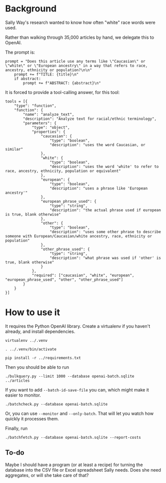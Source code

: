 # Background

Sally Way's research wanted to know how often "white" race words were used.

Rather than walking through 35,000 articles by hand, we delegate this to OpenAI.

The prompt is:


```
prompt = "Does this article use any terms like \"Caucasian\" or \"white\" or \"European ancestry\" in a way that refers to race, ancestry, ethnicity or population?\n\n"
    prompt += f"TITLE: {title}\n"
    if abstract:
        prompt += f"ABSTRACT: {abstract}\n"
```


It is forced to provide a tool-calling answer, for this tool:

```
tools = [{
    "type": "function",
    "function": {
        "name": "analyze_text",
        "description": "Analyze text for racial/ethnic terminology",
        "parameters": {
            "type": "object",
            "properties": {
                "caucasian": {
                    "type": "boolean",
                    "description": "uses the word Caucasian, or similar"
                },
                "white": {
                    "type": "boolean",
                    "description": "uses the word 'white' to refer to race, ancestry, ethnicity, population or equivalent"
                },
                "european": {
                    "type": "boolean",
                    "description": "uses a phrase like 'European ancestry'"
                },
                "european_phrase_used": {
                    "type": "string",
                    "description": "the actual phrase used if european is true, blank otherwise"
                },
                "other": {
                    "type": "boolean",
                    "description": "uses some other phrase to describe someone with European/Caucasian/white ancestry, race, ethnicity or population"
                },
                "other_phrase_used": {
                    "type": "string",
                    "description": "what phrase was used if 'other' is true, blank otherwise"
                }
            },
            "required": ["caucasian", "white", "european", "european_phrase_used", "other", "other_phrase_used"]
        }
    }
}]
```



# How to use it

It requires the Python OpenAI library. Create a virtualenv if you haven't already, and install dependencies.

`virtualenv ../.venv`

`. ../.venv/bin/activate`

`pip install -r ../requirements.txt`

Then you should be able to run

`./bulkquery.py --limit 1000 --database openai-batch.sqlite  ../articles`

If you want to add `--batch-id-save-file` you can, which might make it easier to monitor.

`./batchcheck.py --database openai-batch.sqlite`

Or, you can use `--monitor` and `--only-batch`. That will let you watch how quickly it processes them.

Finally, run

`./batchfetch.py --database openai-batch.sqlite --report-costs`

## To-do

Maybe I should have a program (or at least a recipe) for turning the database into the CSV file or 
Excel spreadsheet Sally needs. Does she need aggregates, or will she take care of that?


